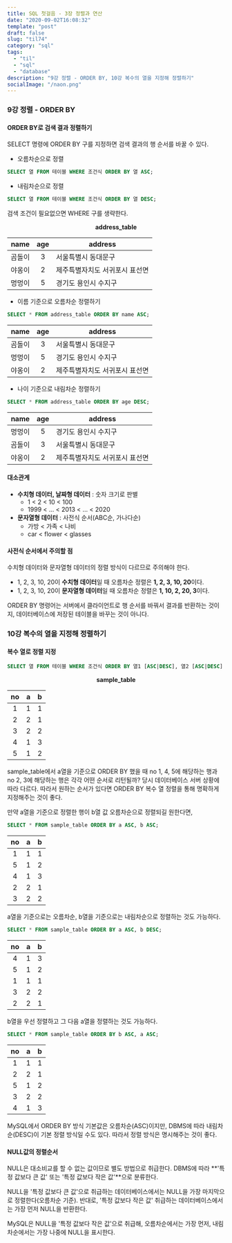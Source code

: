 ```yaml
---
title: SQL 첫걸음 - 3장 정렬과 연산
date: "2020-09-02T16:08:32"
template: "post"
draft: false
slug: "til74"
category: "sql"
tags:
  - "til"
  - "sql"
  - "database"
description: "9강 정렬 - ORDER BY, 10강 복수의 열을 지정해 정렬하기"
socialImage: "/naon.png"
---
```


### 9강 정렬 - ORDER BY
#### ORDER BY로 검색 결과 정렬하기
SELECT 명령에 ORDER BY 구를 지정하면 검색 결과의 행 순서를 바꿀 수 있다.

- 오름차순으로 정렬
```sql
SELECT 열 FROM 테이블 WHERE 조건식 ORDER BY 열 ASC;
```
- 내림차순으로 정렬
```sql
SELECT 열 FROM 테이블 WHERE 조건식 ORDER BY 열 DESC;
```

검색 조건이 필요없으면 WHERE 구를 생략한다.

**<center>address_table</center>**

|name|age|address|
|:---:|:---:|---|
|곰돌이|3|서울특별시 동대문구|
|야옹이|2|제주특별자치도 서귀포시 표선면|
|멍멍이|5|경기도 용인시 수지구|

- 이름 기준으로 오름차순 정렬하기
```sql
SELECT * FROM address_table ORDER BY name ASC;
```

|name|age|address|
|:---:|:---:|---|
|곰돌이|3|서울특별시 동대문구|
|멍멍이|5|경기도 용인시 수지구|
|야옹이|2|제주특별자치도 서귀포시 표선면|

- 나이 기준으로 내림차순 정렬하기
```sql
SELECT * FROM address_table ORDER BY age DESC;
```

|name|age|address|
|:---:|:---:|---|
|멍멍이|5|경기도 용인시 수지구|
|곰돌이|3|서울특별시 동대문구|
|야옹이|2|제주특별자치도 서귀포시 표선면|

#### 대소관계
- **수치형 데이터, 날짜형 데이터** : 숫자 크기로 판별
  -  1 < 2 < 10 < 100
  - 1999 < ... < 2013 < ... < 2020
- **문자열형 데이터** : 사전식 순서(ABC순, 가나다순)
  - 가방 < 가족 < 나비
  - car < flower < glasses

#### 사전식 순서에서 주의할 점
수치형 데이터와 문자열형 데이터의 정렬 방식이 다르므로 주의해야 한다.
- 1, 2, 3, 10, 20이 **수치형 데이터**일 때 오름차순 정렬은 **1, 2, 3, 10, 20**이다.
- 1, 2, 3, 10, 20이 **문자열형 데이터**일 때 오름차순 정렬은 **1, 10, 2, 20, 3**이다.

ORDER BY 명령어는 서버에서 클라이언트로 행 순서를 바꿔서 결과를 반환하는 것이지, 데이터베이스에 저장된 테이블을 바꾸는 것이 아니다.

### 10강 복수의 열을 지정해 정렬하기
#### 복수 열로 정렬 지정
```sql
SELECT 열 FROM 테이블 WHERE 조건식 ORDER BY 열1 [ASC|DESC], 열2 [ASC|DESC] ...;
```

**<center>sample_table</center>**

|no|a|b|
|:---:|:---:|:---:|
|1|1|1|
|2|2|1|
|3|2|2|
|4|1|3|
|5|1|2|

sample_table에서 a열을 기준으로 ORDER BY 했을 때 no 1, 4, 5에 해당하는 행과 no 2, 3에 해당하는 행은 각각 어떤 순서로 리턴될까? 당시 데이터베이스 서버 상황에 따라 다르다. 따라서 원하는 순서가 있다면 ORDER BY 복수 열 정렬을 통해 명확하게 지정해주는 것이 좋다.

만약 a열을 기준으로 정렬한 행이 b열 값 오름차순으로 정렬되길 원한다면,

```sql
SELECT * FROM sample_table ORDER BY a ASC, b ASC;
```

|no|a|b|
|:---:|:---:|:---:|
|1|1|1|
|5|1|2|
|4|1|3|
|2|2|1|
|3|2|2|

a열을 기준으로는 오름차순, b열을 기준으로는 내림차순으로 정렬하는 것도 가능하다.

```sql
SELECT * FROM sample_table ORDER BY a ASC, b DESC;
```
|no|a|b|
|:---:|:---:|:---:|
|4|1|3|
|5|1|2|
|1|1|1|
|3|2|2|
|2|2|1|

b열을 우선 정렬하고 그 다음 a열을 정렬하는 것도 가능하다.

```sql
SELECT * FROM sample_table ORDER BY b ASC, a ASC;
```

|no|a|b|
|:---:|:---:|:---:|
|1|1|1|
|2|2|1|
|5|1|2|
|3|2|2|
|4|1|3|

MySQL에서 ORDER BY 방식 기본값은 오름차순(ASC)이지만, DBMS에 따라 내림차순(DESC)이 기본 정렬 방식일 수도 있다. 따라서 정렬 방식은 명시해주는 것이 좋다.

#### NULL값의 정렬순서
NULL은 대소비교를 할 수 없는 값이므로 별도 방법으로 취급한다. DBMS에 따라 **'특정 값보다 큰 값' 또는 '특정 값보다 작은 값'**으로 분류한다.

NULL을 '특정 값보다 큰 값'으로 취급하는 데이터베이스에서는 NULL을 가장 마지막으로 정렬한다(오름차순 기준). 반대로, '특정 값보다 작은 값' 취급하는 데이터베이스에서는 가장 먼저 NULL을 반환한다.

MySQL은 NULL을 '특정 값보다 작은 값'으로 취급해, 오름차순에서는 가장 먼저, 내림차순에서는 가장 나중에 NULL을 표시한다.